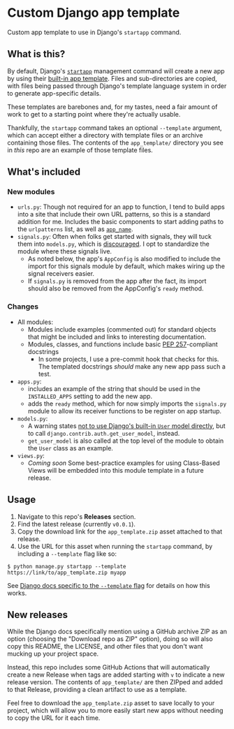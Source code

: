 # Custom Django app template

Custom app template to use in Django's `startapp` command.

## What is this?

By default, Django's [`startapp`][1] management command will create a new app by using their [built-in app template][2]. Files and sub-directories are copied, with files being passed through Django's template language system in order to generate app-specific details.

These templates are barebones and, for my tastes, need a fair amount of work to get to a starting point where they're actually usable.

Thankfully, the `startapp` command takes an optional `--template` argument, which can accept either a directory with template files or an archive containing those files. The contents of the `app_template/` directory you see in *this* repo are an example of those template files.

## What's included

### New modules

- `urls.py`: Though not required for an app to function, I tend to build apps into a site that include their own URL patterns, so this is a standard addition for me. Includes the basic components to start adding paths to the `urlpatterns` list, as well as [`app_name`][3].
- `signals.py`: Often when folks get started with signals, they will tuck them into `models.py`, which is [discouraged][4]. I opt to standardize the module where these signals live.
  - As noted below, the app's `AppConfig` is also modified to include the import for this signals module by default, which makes wiring up the signal receivers easier.
  - If `signals.py` is removed from the app after the fact, its import should also be removed from the AppConfig's `ready` method.

### Changes

- All modules:
  - Modules include examples (commented out) for standard objects that might be included and links to interesting documentation.
  - Modules, classes, and functions include basic [PEP 257][5]-compliant docstrings
    - In some projects, I use a pre-commit hook that checks for this. The templated docstrings *should* make any new app pass such a test.
- `apps.py`:
  - includes an example of the string that should be used in the `INSTALLED_APPS` setting to add the new app.
  - adds the `ready` method, which for now simply imports the `signals.py` module to allow its receiver functions to be register on app startup.
- `models.py`:
  - A warning states [not to use Django's built-in `User` model directly][6], but to call `django.contrib.auth.get_user_model`, instead.
  - `get_user_model` is also called at the top level of the module to obtain the `User` class as an example.
- `views.py`:
  - *Coming soon* Some best-practice examples for using Class-Based Views will be embedded into this module template in a future release.

## Usage

1. Navigate to this repo's **Releases** section.
1. Find the latest release (currently `v0.0.1`).
1. Copy the download link for the `app_template.zip` asset attached to that release.
1. Use the URL for this asset when running the `startapp` command, by including a `--template` flag like so:

```shell
$ python manage.py startapp --template https://link/to/app_template.zip myapp
```

See [Django docs specific to the `--template` flag][1] for details on how this works.

## New releases

While the Django docs specifically mention using a GitHub archive ZIP as an option (choosing the "Download repo as ZIP" option), doing so will also copy this README, the LICENSE, and other files that you don't want mucking up your project space.

Instead, this repo includes some GitHub Actions that will automatically create a new Release when tags are added starting with `v` to indicate a new release version. The contents of `app_template/` are then ZIPped and added to that Release, providing a clean artifact to use as a template.

Feel free to download the `app_template.zip` asset to save locally to your project, which will allow you to more easily start new apps without needing to copy the URL for it each time.

[1]: https://docs.djangoproject.com/en/3.0/ref/django-admin/#startapp
[2]: https://github.com/django/django/tree/master/django/conf/app_template
[3]: https://docs.djangoproject.com/en/3.0/topics/http/urls/#url-namespaces-and-included-urlconfs "Django docs: URL namespaces and included URLconfs"
[4]: https://docs.djangoproject.com/en/3.0/topics/signals/#connecting-receiver-functions "Django docs: Connecting receiver functions"
[5]: https://www.python.org/dev/peps/pep-0257/ "PEP 257 -- Docstring conventions"
[6]: https://learndjango.com/tutorials/django-best-practices-referencing-user-model "blog: Django Best Practices: Referencing the User Model"
